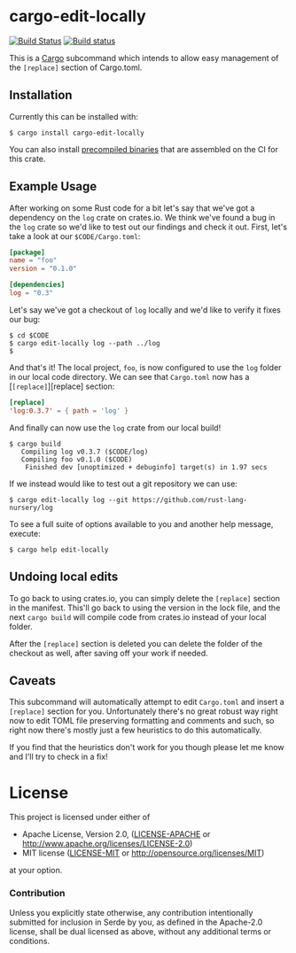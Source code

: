 # cargo-edit-locally

[![Build Status](https://travis-ci.org/alexcrichton/cargo-edit-locally.svg?branch=master)](https://travis-ci.org/alexcrichton/cargo-edit-locally)
[![Build status](https://ci.appveyor.com/api/projects/status/qx69c85cp1irk0ps?svg=true)](https://ci.appveyor.com/project/alexcrichton/cargo-edit-locally)

This is a [Cargo](http://doc.crates.io) subcommand which intends to allow easy
management of the `[replace]` section of Cargo.toml.

## Installation

Currently this can be installed with:

```
$ cargo install cargo-edit-locally
```

You can also install [precompiled
binaries](https://github.com/alexcrichton/cargo-edit-locally/releases) that are
assembled on the CI for this crate.

## Example Usage

After working on some Rust code for a bit let's say that we've got a dependency
on the `log` crate on crates.io. We think we've found a bug in the `log` crate
so we'd like to test out our findings and check it out. First, let's take a look
at our `$CODE/Cargo.toml`:

```toml
[package]
name = "foo"
version = "0.1.0"

[dependencies]
log = "0.3"
```

Let's say we've got a checkout of `log` locally and we'd like to verify it fixes
our bug:

```
$ cd $CODE
$ cargo edit-locally log --path ../log
$
```

And that's it! The local project, `foo`, is now configured to use the `log`
folder in our local code directory. We can see that `Cargo.toml` now has a
[`[replace]`][replace] section:

```toml
[replace]
'log:0.3.7' = { path = 'log' }
```

And finally can now use the `log` crate from our local build!

```
$ cargo build
   Compiling log v0.3.7 ($CODE/log)
   Compiling foo v0.1.0 ($CODE)
    Finished dev [unoptimized + debuginfo] target(s) in 1.97 secs
```

If we instead would like to test out a git repository we can use:

```
$ cargo edit-locally log --git https://github.com/rust-lang-nursery/log
```

To see a full suite of options available to you and another help message, execute:

```
$ cargo help edit-locally
```

## Undoing local edits

To go back to using crates.io, you can simply delete the `[replace]` section in
the manifest. This'll go back to using the version in the lock file, and the
next `cargo build` will compile code from crates.io instead of your local
folder.

After the `[replace]` section is deleted you can delete the folder of the
checkout as well, after saving off your work if needed.

## Caveats

This subcommand will automatically attempt to edit `Cargo.toml` and insert a
`[replace]` section for you. Unfortunately there's no great robust way right now
to edit TOML file preserving formatting and comments and such, so right now
there's mostly just a few heuristics to do this automatically.

If you find that the heuristics don't work for you though please let me know and
I'll try to check in a fix!

# License

This project is licensed under either of

 * Apache License, Version 2.0, ([LICENSE-APACHE](LICENSE-APACHE) or
   http://www.apache.org/licenses/LICENSE-2.0)
 * MIT license ([LICENSE-MIT](LICENSE-MIT) or
   http://opensource.org/licenses/MIT)

at your option.

### Contribution

Unless you explicitly state otherwise, any contribution intentionally submitted
for inclusion in Serde by you, as defined in the Apache-2.0 license, shall be
dual licensed as above, without any additional terms or conditions.
